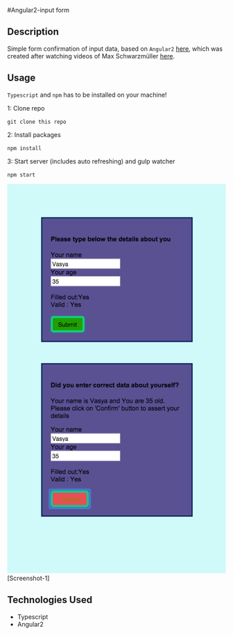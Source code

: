 #Angular2-input form

## Description
Simple form confirmation of input data, based on `Angular2` [here](https://angular.io/docs/ts/latest/quickstart.html), which was created after watching videos of  Max Schwarzmüller [here](http://www.youtube.com/watch?v=S1cQkAu0gtE&list=PL55RiY5tL51olfU2IEqr455EYLkrhmh3n).   
## Usage
`Typescript` and `npm` has to be installed on your machine!

1: Clone repo
```
git clone this repo
```
2: Install packages
```
npm install
```
3: Start server (includes auto refreshing) and gulp watcher
```
npm start
```
![Screenshot](https://github.com/TJQKAs/Angular2Simple_checkform/blob/master/src/img/04.png?raw=true=200)[Screenshot-1]
## Technologies Used

- Typescript
- Angular2

